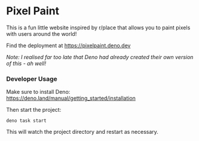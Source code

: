 # Pixel Paint

This is a fun little website inspired by r/place that allows you to paint pixels with users around the world!

Find the deployment at <https://pixelpaint.deno.dev>

_Note: I realised far too late that Deno had already created their own version of this - ah well!_

### Developer Usage

Make sure to install Deno: https://deno.land/manual/getting_started/installation

Then start the project:

```
deno task start
```

This will watch the project directory and restart as necessary.
